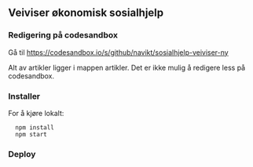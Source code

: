## Veiviser økonomisk sosialhjelp

### Redigering på codesandbox

Gå til https://codesandbox.io/s/github/navikt/sosialhjelp-veiviser-ny

Alt av artikler ligger i mappen artikler. Det er ikke mulig å redigere less på codesandbox.

### Installer

For å kjøre lokalt:

```
  npm install
  npm start
```

### Deploy
